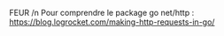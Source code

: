 FEUR /n
Pour comprendre le package go net/http : https://blog.logrocket.com/making-http-requests-in-go/
